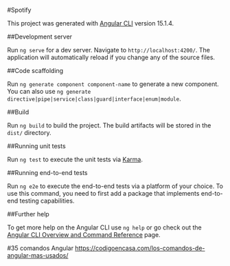 #Spotify

This project was generated with [Angular CLI](https://github.com/angular/angular-cli) version 15.1.4.

##Development server

Run `ng serve` for a dev server. Navigate to `http://localhost:4200/`. The application will automatically reload if you change any of the source files.

##Code scaffolding

Run `ng generate component component-name` to generate a new component. You can also use `ng generate directive|pipe|service|class|guard|interface|enum|module`.

##Build

Run `ng build` to build the project. The build artifacts will be stored in the `dist/` directory.

##Running unit tests

Run `ng test` to execute the unit tests via [Karma](https://karma-runner.github.io).

##Running end-to-end tests

Run `ng e2e` to execute the end-to-end tests via a platform of your choice. To use this command, you need to first add a package that implements end-to-end testing capabilities.

##Further help

To get more help on the Angular CLI use `ng help` or go check out the [Angular CLI Overview and Command Reference](https://angular.io/cli) page.

#35 comandos Angular
https://codigoencasa.com/los-comandos-de-angular-mas-usados/
